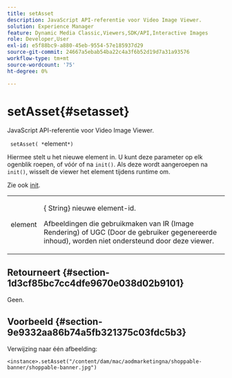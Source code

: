 ```yaml
---
title: setAsset
description: JavaScript API-referentie voor Video Image Viewer.
solution: Experience Manager
feature: Dynamic Media Classic,Viewers,SDK/API,Interactive Images
role: Developer,User
exl-id: e5f88bc9-a880-45eb-9554-57e185937d29
source-git-commit: 24667a5ebab54ba22c4a3f6b52d19d7a31a93576
workflow-type: tm+mt
source-wordcount: '75'
ht-degree: 0%

---
```


# setAsset{#setasset}

JavaScript API-referentie voor Video Image Viewer.

` setAsset( *`element`*)`

Hiermee stelt u het nieuwe element in. U kunt deze parameter op elk ogenblik roepen, of vóór of na `init()`. Als deze wordt aangeroepen na `init()`, wisselt de viewer het element tijdens runtime om.

Zie ook [init](../../../c-html5-aem-asset-viewers/c-html5-aem-interactive-images/c-html5-aem-interactive-image-javascriptapiref/r-html5-aem-int-image-viewer-javascriptapiref-init.md#reference-aee94dd92a28410784f7a1792e28683b).

<table id="table_896DFF34A68A403DB93A6D597461A573"> 
 <tbody> 
  <tr> 
   <td colname="col1"> <p> <span class="codeph"> <span class="varname"> element</span> </span> </p> </td> 
   <td colname="col2"> <p>{<span class="codeph"> String</span>} nieuwe element-id. </p> <p>Afbeeldingen die gebruikmaken van IR (Image Rendering) of UGC (Door de gebruiker gegenereerde inhoud), worden niet ondersteund door deze viewer. </p> </td> 
  </tr> 
 </tbody> 
</table>

## Retourneert {#section-1d3cf85bc7cc4dfe9670e038d02b9101}

Geen.

## Voorbeeld {#section-9e9332aa86b74a5fb321375c03fdc5b3}

Verwijzing naar één afbeelding:

```
<instance>.setAsset("/content/dam/mac/aodmarketingna/shoppable-banner/shoppable-banner.jpg")
```
